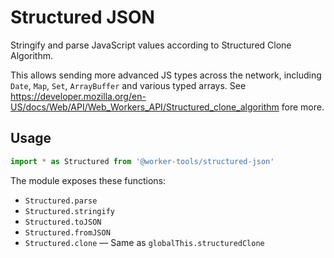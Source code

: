 # Structured JSON

Stringify and parse JavaScript values according to Structured Clone Algorithm.

This allows sending more advanced JS types across the network, including `Date`, `Map`, `Set`, `ArrayBuffer` and various typed arrays.
See <https://developer.mozilla.org/en-US/docs/Web/API/Web_Workers_API/Structured_clone_algorithm> fore more.

## Usage
```js
import * as Structured from '@worker-tools/structured-json'
```

The module exposes these functions:
- `Structured.parse`
- `Structured.stringify`
- `Structured.toJSON` 
- `Structured.fromJSON` 
- `Structured.clone` — Same as `globalThis.structuredClone`
